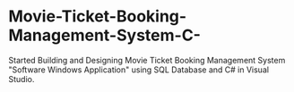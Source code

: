 # Movie-Ticket-Booking-Management-System-C-
Started Building and Designing Movie Ticket Booking Management System "Software Windows Application" using SQL Database and C# in Visual Studio.
